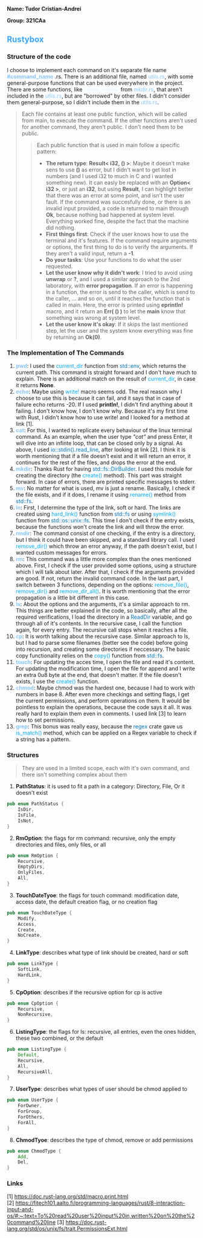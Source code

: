 **Name: Tudor Cristian-Andrei**

**Group: 321CAa**

## <font color="#39A7FF"> Rustybox </font>

### Structure of the code
I choose to implement each command on it's separate file name <font color="#87C4FF"> **#command_name** </font>.rs. There is an additional file, named <font color="#87C4FF">utils.rs</font>, with some general-purpose functions that can be used everywhere in the project. There are some functions, like <font color="#E0F4FF">create_newdir</font> from <font color="#87C4FF">mkdir.rs</font>, that aren't included in the <font color="#87C4FF">utils.rs</font>, but are "borrowed" by other files. I didn't consider them general-purpose, so I didn't include them in the <font color="#87C4FF">utils.rs</font>.
> Each file contains at least one public function, which will be called from main, to execute the command. If the other functions aren't used for another command, they aren't public. I don't need them to be public.
>> Each public function that is used in main follow a specific pattern:
>> * **The return type**: **Result< i32, () >**: Maybe it doesn't make sens to use **()** as error, but I didn't want to get lost in numbers (and I used i32 to much in C and i wanted something new). It can easly be replaced with an **Option< i32 >**, or just an **i32**, but using **Result**, I can highlight better that there was an error at some point, and isn't the user fault. If the command was succesfully done, or there is an invalid input provided, a code is returned to main through **Ok**, because nothing bad happened at system level. Everything worked fine, despite the fact that the machine did nothing.
>> * **First things first**: Check if the user knows how to use the terminal and it's features. If the command require arguments or options, the first thing to do is to verify the arguments. If they aren't a valid input, return a **-1**.
>> * **Do your tasks**: Use your functions to do what the user requested.
>> * **Let the user know why it didn't work**: I tried to avoid using **unwrap** or **?**, and I used a similar approach to the 2nd laboratory, with **error propagation**. If an error is happening in a function, the error is send to the caller, which is send to the caller, ... and so on, until it reaches the function that is called in main. Here, the error is printed using **eprintln!** macro, and it return an **Err( () )** to let the **main** know that something was wrong at system level.
>> * **Let the user know it's okay**: If it skips the last mentioned step, let the user and the system know everything was fine by returning an **Ok(0)**. <br>

### The Implementation of The Commands
1. <font color="#87C4FF">**pwd**</font>: I used the <font color="#00A9FF">current_dir</font> function from <font color="#0174BE">std::env</font>, which returns the current path. This command is straight forward and I don't have much to explain. There is an additional match on the result of <font color="#00A9FF">current_dir</font>, in case it returns **None**.
2.  <font color="#87C4FF">**echo**</font>: Maybe using <font color="#00A9FF">write!</font> macro seems odd. The real reason why I choose to use this is because it can fail, and it says that in case of failure echo returns -20. If I used **println!**, I didn't find anything about it failing. I don't know how, I don't know why. Because it's my first time with Rust, I didn't know how to use write! and I looked for a method at link [1].
3. <font color="#87C4FF">**cat**</font>: For this, I wanted to replicate every behaviour of the linux terminal command. As an example, when the user type *"cat"* and press Enter, it will dive into an infinte loop, that can be closed only by a signal. As above, I used <font color="#0174BE"> io::stdin().read_line</font>, after looking at link [2]. I think it is worth mentioning that if a file doesn't exist and it will return an error, it continues for the rest of the files, and drops the error at the end.
4. <font color="#87C4FF">**mkdir**</font>: Thanks Rust for having <font color="#0174BE">std::fs::DirBuilder</font>. I used this module for creating the directory (the <font color="#00A9FF">create()</font> method). This part was straight forward. In case of errors, there are printed specific messages to stderr.
5. <font color="#87C4FF">**mv**</font>: No matter for what is used, mv is just a rename. Basically, I check if the file exists, and if it does, I rename it using <font color="#00A9FF">rename()</font> method from <font color="#0174BE">std::fs</font>.
6. <font color="#87C4FF">**ln**</font>: First, I determine the type of the link, soft or hard. The links are created using <font color="#00A9FF">hard_link()</font> function from <font color="#0174BE">std::fs</font> or using <font color="#00A9FF">symlink()</font> function from <font color="#0174BE">std::os::unix::fs</font>. This time I don't check if the entry exists, because the functions won't create the link and will throw the error.
7. <font color="#87C4FF">**rmdir**</font>: The command consist of one checking, if the entry is a directory, but I think it could have been skipped, and a standard library call. I used <font color="#00A9FF">remove_dir()</font> which throw an error anyway, if the path doesn't exist, but I wanted custom messages for errors.
8. <font color="#87C4FF">**rm**</font>: This command was a little more complex than the ones mentioned above. First, I check if the user provided some options, using a structure which I will talk about later. After that, I check if the arguments provided are good. If not, return the invalid command code. In the last part, I switch between 3 functions, depending on the options: <font color="#00A9FF">remove_file()</font>, <font color="#00A9FF">remove_dir()</font> and <font color="#00A9FF">remove_dir_all()</font>. It is worth mentioning that the error propagation is a little bit different in this case.
9. <font color="#87C4FF">**ls**</font>: About the options and the arguments, it's a similar approach to rm. This things are better explained in the code, so basically, after all the required verifications, I load the directory in a <font color="#0174BE">ReadDir</font> variable, and go through all of it's contents. In the recursive case, I call the function again, for every entry. The recursive call stops when it reaches a file.
10. <font color="#87C4FF">**cp**</font>: It is worth talking about the recursive case. Similar approach to ls, but I had to parse some filenames (better see the code) before going into recursion, and creating some directories if neccessary. The basic copy functionality relies on the <font color="#00A9FF">copy()</font> function from <font color="#0174BE">std::fs</font>.
11. <font color="#87C4FF">**touch**</font>: For updating the acces time, I open the file and read it's content. For updating the modification time, I open the file for append and I write an extra 0u8 byte at the end, that doesn't matter. If the file doesn't exists, I use the <font color="#00A9FF">create()</font> function.
12. <font color="#87C4FF">**chmod**</font>: Maybe chmod was the hardest one, because I had to work with numbers in base 8. After even more checkings and setting flags, I get the current permissions, and perform operations on them. It would be pointless to explain the operations, because the code says it all. It was really hard to explain them even in comments. I used link [3] to learn how to set permissions.
13. <font color="#87C4FF">**grep**</font>: This bonus was really easy, because the  <font color="#0174BE">regex</font> crate gave us <font color="#00A9FF">is_match()</font> method, which can be applied on a Regex variable to check if a string has a pattern.

### Structures
> They are used in a limited scope, each with it's own command, and there isn't something complex about them

1. **PathStatus**: it is used to fit a path in a category: Directory, File, Or it doesn't exist
```rust
pub enum PathStatus {
    IsDir,
    IsFile,
    IsNot,
}
```

2. **RmOption**: the flags for rm command: recursive, only the empty directories and files, only files, or all
```rust
pub enum RmOption {
    Recursive,
    EmptyDirs,
    OnlyFiles,
    All,
}
```

3. **TouchDateTyoe**: the flags for touch command: modification date, access date, the default creation flag, or no creation flag
```rust
pub enum TouchDateType {
    Modify,
    Access,
    Create,
    NoCreate,
}
```

4. **LinkType**: describes what type of link should be created, hard or soft
```rust
pub enum LinkType {
    SoftLink,
    HardLink,
}
```

5. **CpOption**: describes if the recursive option for cp is active
```rust
pub enum CpOption {
    Recursive,
    NonRecursive,
}
```

6. **ListingType**: the flags for ls: recursive, all entries, even the ones hidden, these two combined, or the default

```rust
pub enum ListingType {
    Default,
    Recursive,
    All,
    RecursiveAll,
}
```

7. **UserType**: describes what types of user should be chmod applied to

```rust
pub enum UserType {
    ForOwner,
    ForGroup,
    ForOthers,
    ForAll,
}
```

8. **ChmodTyoe**: describes the type of chmod, remove or add permissions

```rust
pub enum ChmodType {
    Add,
    Del,
}
```
### Links
[1] https://doc.rust-lang.org/std/macro.print.html <br>
[2] https://fitech101.aalto.fi/programming-languages/rust/8-interaction-input-and-os/#:~:text=To%20read%20user%20input%20in,written%20on%20the%20command%20line
[3] https://doc.rust-lang.org/std/os/unix/fs/trait.PermissionsExt.html

